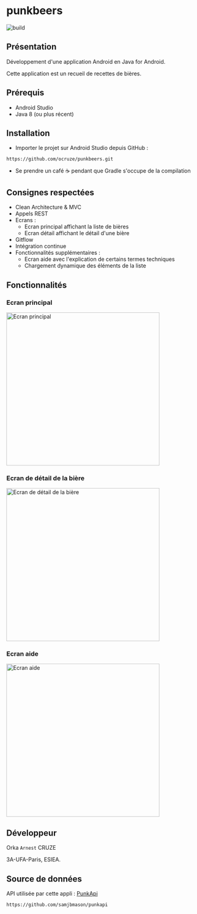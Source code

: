 # punkbeers

![build](https://github.com/ocruze/punkbeers/workflows/Android%20CI/badge.svg)

## Présentation
Développement d'une application Android en Java for Android.

Cette application est un recueil de recettes de bières.

## Prérequis
* Android Studio
* Java 8 (ou plus récent)

## Installation
* Importer le projet sur Android Studio depuis GitHub :
```
https://github.com/ocruze/punkbeers.git
```
* Se prendre un café ☕ pendant que Gradle s'occupe de la compilation

## Consignes respectées
* Clean Architecture & MVC
* Appels REST
* Ecrans :
    * Ecran principal affichant la liste de bières
    * Ecran détail affichant le détail d'une bière
* Gitflow
* Intégration continue
* Fonctionnalités supplémentaires :
    * Ecran aide avec l'explication de certains termes techniques
    * Chargement dynamique des éléments de la liste

## Fonctionnalités

### Ecran principal

<img src="doc/img/beers_list_screen.jpg" alt="Ecran principal" width="400">

### Ecran de détail de la bière

<img src="doc/img/beer_details_screen.jpg" alt="Ecran de détail de la bière" width="400">

### Ecran aide

<img src="doc/img/help_page.jpg" alt="Ecran aide" width="400">

## Développeur
Orka `Arnest` CRUZE

3A-UFA-Paris, ESIEA.

## Source de données

API utilisée par cette appli : [PunkApi](https://punkapi.com/)
```
https://github.com/samjbmason/punkapi
```
